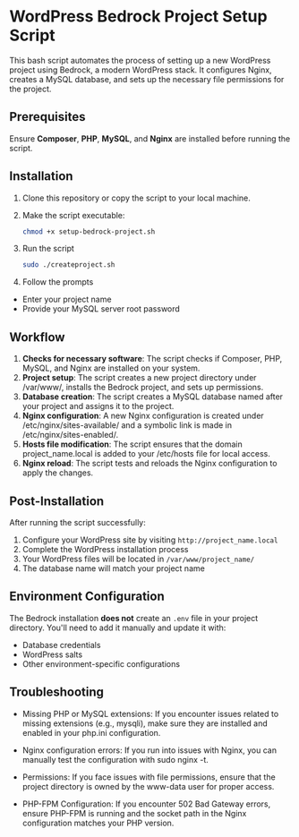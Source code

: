 # WordPress Bedrock Project Setup Script

This bash script automates the process of setting up a new WordPress project using Bedrock, a modern WordPress stack. It configures Nginx, creates a MySQL database, and sets up the necessary file permissions for the project.

## Prerequisites

Ensure **Composer**, **PHP**, **MySQL**, and **Nginx** are installed before running the script.

## Installation

1. Clone this repository or copy the script to your local machine.
2. Make the script executable:

   ```bash
   chmod +x setup-bedrock-project.sh
   ```
3. Run the script
   ```bash
   sudo ./createproject.sh
   ```
4. Follow the prompts
- Enter your project name
- Provide your MySQL server root password

## Workflow

1. **Checks for necessary software**: The script checks if Composer, PHP, MySQL, and Nginx are installed on your system.
2. **Project setup**: The script creates a new project directory under /var/www/, installs the Bedrock project, and sets up permissions.
3. **Database creation**: The script creates a MySQL database named after your project and assigns it to the project.
4. **Nginx configuration**: A new Nginx configuration is created under /etc/nginx/sites-available/ and a symbolic link is made in /etc/nginx/sites-enabled/.
5. **Hosts file modification**: The script ensures that the domain project_name.local is added to your /etc/hosts file for local access.
6. **Nginx reload**: The script tests and reloads the Nginx configuration to apply the changes.

## Post-Installation

After running the script successfully:
1. Configure your WordPress site by visiting `http://project_name.local`
2. Complete the WordPress installation process
3. Your WordPress files will be located in `/var/www/project_name/`
4. The database name will match your project name

## Environment Configuration

The Bedrock installation **does not** create an `.env` file in your project directory. You'll need to add it manually and update it with:
- Database credentials
- WordPress salts
- Other environment-specific configurations

## Troubleshooting
- Missing PHP or MySQL extensions: If you encounter issues related to missing extensions (e.g., mysqli), make sure they are installed and enabled in your php.ini configuration.

- Nginx configuration errors: If you run into issues with Nginx, you can manually test the configuration with sudo nginx -t.

- Permissions: If you face issues with file permissions, ensure that the project directory is owned by the www-data user for proper access.

- PHP-FPM Configuration: If you encounter 502 Bad Gateway errors, ensure PHP-FPM is running and the socket path in the Nginx configuration matches your PHP version.
